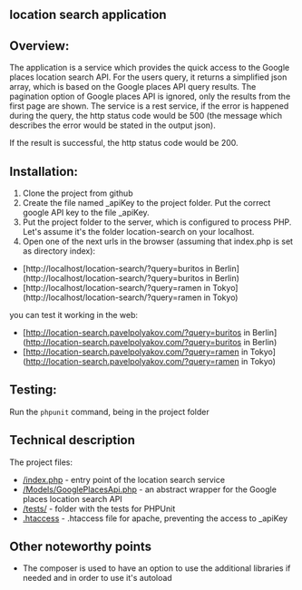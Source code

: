 ## location search application

## Overview:
The application is a service which provides the quick access to the Google places location search API.
For the users query, it returns a simplified json array, which is based on the Google places API query results.
The pagination option of Google places API is ignored, only the results from the first page are shown.
The service is a rest service, if the error is happened during the query, the http status code would be 500 (the message which describes the error would be stated in the output json).

If the result is successful, the http status code would be 200.

## Installation:
1. Clone the project from github
1. Create the file named _apiKey to the project folder. Put the correct google API key to the file _apiKey.
2. Put the project folder to the server, which is configured to process PHP. Let's assume it's the folder location-search on your localhost.
3. Open one of the next urls in the browser (assuming that index.php is set as directory index):
  * [http://localhost/location-search/?query=buritos in Berlin](http://localhost/location-search/?query=buritos in Berlin)
  * [http://localhost/location-search/?query=ramen in Tokyo](http://localhost/location-search/?query=ramen in Tokyo)

you can test it working in the web:

* [http://location-search.pavelpolyakov.com/?query=buritos in Berlin](http://location-search.pavelpolyakov.com/?query=buritos in Berlin)
* [http://location-search.pavelpolyakov.com/?query=ramen in Tokyo](http://location-search.pavelpolyakov.com/?query=ramen in Tokyo)


## Testing:
Run the ```phpunit``` command, being in the project folder

## Technical description
The project files:
* [/index.php](/index.php) - entry point of the location search service
* [/Models/GooglePlacesApi.php](/Models/GooglePlacesApi.php) - an abstract wrapper for the Google places location search API
* [/tests/](/tests/) - folder with the tests for PHPUnit
* [.htaccess](.htaccess) - .htaccess file for apache, preventing the access to _apiKey

## Other noteworthy points
* The composer is used to have an option to use the additional libraries if needed and in order to use it's autoload
